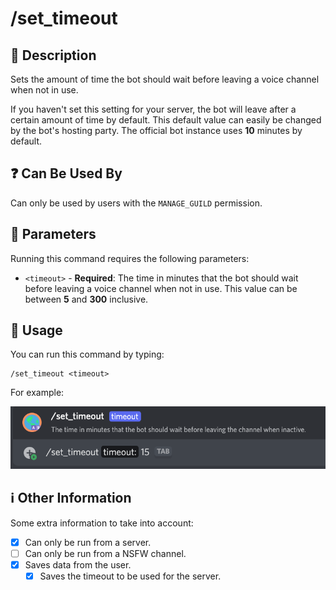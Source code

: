 # /set_timeout

## 📖 Description

Sets the amount of time the bot should wait before leaving a voice channel when not in use.

If you haven't set this setting for your server, the bot will leave after a certain amount of time by default. This default value can easily be changed by the bot's hosting party. The official bot instance uses **10** minutes by default.

## ❓ Can Be Used By

Can only be used by users with the `MANAGE_GUILD` permission.

## 🔨 Parameters

Running this command requires the following parameters:

* `<timeout>` - **Required**: The time in minutes that the bot should wait before leaving a voice channel when not in use. This value can be between **5** and **300** inclusive.

## 🎈 Usage

You can run this command by typing:

```text
/set_timeout <timeout>
```

For example:

![set-timeout-usage](../../assets/screenshots/set-timeout-usage.png)

## ℹ️ Other Information

Some extra information to take into account:

* [x] Can only be run from a server.
* [ ] Can only be run from a NSFW channel.
* [x] Saves data from the user.
    * [x] Saves the timeout to be used for the server.
